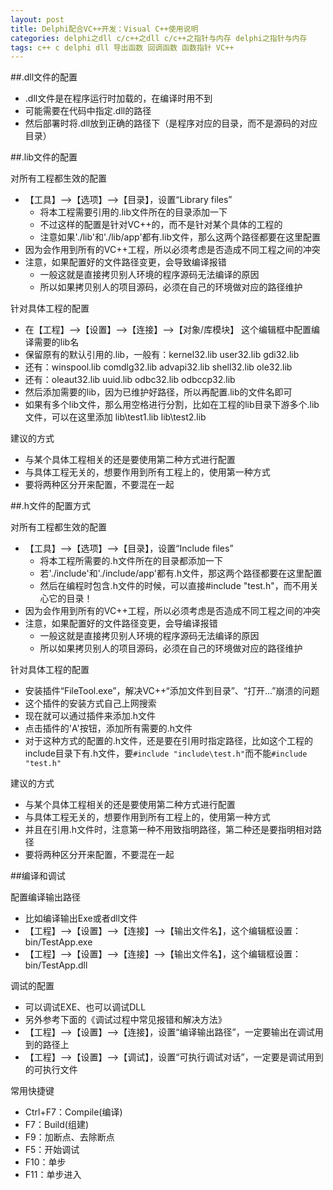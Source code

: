 ```yaml
---
layout: post
title: Delphi配合VC++开发：Visual C++使用说明
categories: delphi之dll c/c++之dll c/c++之指针与内存 delphi之指针与内存
tags: c++ c delphi dll 导出函数 回调函数 函数指针 VC++
---
```


##.dll文件的配置

* .dll文件是在程序运行时加载的，在编译时用不到
* 可能需要在代码中指定.dll的路径
* 然后部署时将.dll放到正确的路径下（是程序对应的目录，而不是源码的对应目录）

##.lib文件的配置

对所有工程都生效的配置

* 【工具】-->【选项】-->【目录】，设置“Library files”
  * 将本工程需要引用的.lib文件所在的目录添加一下
  * 不过这样的配置是针对VC++的，而不是针对某个具体的工程的
  * 注意如果'./lib'和'./lib/app'都有.lib文件，那么这两个路径都要在这里配置
* 因为会作用到所有的VC++工程，所以必须考虑是否造成不同工程之间的冲突
* 注意，如果配置好的文件路径变更，会导致编译报错
  * 一般这就是直接拷贝别人环境的程序源码无法编译的原因
  * 所以如果拷贝别人的项目源码，必须在自己的环境做对应的路径维护

针对具体工程的配置

* 在【工程】-->【设置】-->【连接】-->【对象/库模块】 这个编辑框中配置编译需要的lib名
* 保留原有的默认引用的.lib，一般有：kernel32.lib user32.lib gdi32.lib
* 还有：winspool.lib comdlg32.lib advapi32.lib shell32.lib ole32.lib
* 还有：oleaut32.lib uuid.lib odbc32.lib odbccp32.lib
* 然后添加需要的lib，因为已维护好路径，所以再配置.lib的文件名即可
* 如果有多个lib文件，那么用空格进行分割，比如在工程的lib目录下游多个.lib文件，可以在这里添加 lib\test1.lib lib\test2.lib

建议的方式

* 与某个具体工程相关的还是要使用第二种方式进行配置
* 与具体工程无关的，想要作用到所有工程上的，使用第一种方式
* 要将两种区分开来配置，不要混在一起

##.h文件的配置方式

对所有工程都生效的配置

* 【工具】-->【选项】-->【目录】，设置“Include files”
  * 将本工程所需要的.h文件所在的目录都添加一下
  * 若'./include'和'./include/app'都有.h文件，那这两个路径都要在这里配置
  * 然后在编程时包含.h文件的时候，可以直接#include "test.h"，而不用关心它的目录！
* 因为会作用到所有的VC++工程，所以必须考虑是否造成不同工程之间的冲突
* 注意，如果配置好的文件路径变更，会导编译报错
  * 一般这就是直接拷贝别人环境的程序源码无法编译的原因
  * 所以如果拷贝别人的项目源码，必须在自己的环境做对应的路径维护

针对具体工程的配置

* 安装插件“FileTool.exe”，解决VC++“添加文件到目录”、“打开...”崩溃的问题
* 这个插件的安装方式自己上网搜索
* 现在就可以通过插件来添加.h文件
* 点击插件的'A'按钮，添加所有需要的.h文件
* 对于这种方式的配置的.h文件，还是要在引用时指定路径，比如这个工程的include目录下有.h文件，要`#include "include\test.h"`而不能`#include "test.h"`

建议的方式

* 与某个具体工程相关的还是要使用第二种方式进行配置
* 与具体工程无关的，想要作用到所有工程上的，使用第一种方式
* 并且在引用.h文件时，注意第一种不用致指明路径，第二种还是要指明相对路径
* 要将两种区分开来配置，不要混在一起

##编译和调试

配置编译输出路径

* 比如编译输出Exe或者dll文件
* 【工程】-->【设置】-->【连接】-->【输出文件名】，这个编辑框设置：bin/TestApp.exe
* 【工程】-->【设置】-->【连接】-->【输出文件名】，这个编辑框设置：bin/TestApp.dll

调试的配置

* 可以调试EXE、也可以调试DLL
* 另外参考下面的《调试过程中常见报错和解决方法》
* 【工程】-->【设置】-->【连接】，设置“编译输出路径”，一定要输出在调试用到的路径上
* 【工程】-->【设置】-->【调试】，设置“可执行调试对话”，一定要是调试用到的可执行文件

常用快捷键

* Ctrl+F7：Compile(编译)
* F7：Build(组建)
* F9：加断点、去除断点
* F5：开始调试
* F10：单步
* F11：单步进入
